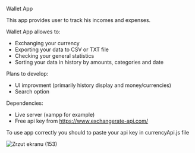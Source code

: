 Wallet App

This app provides user to track his incomes and expenses. 

Wallet App allowes to:
- Exchanging your currency
- Exporting your data to CSV or TXT file
- Checking your general statistics
- Sorting your data in history by amounts, categories and date

Plans to develop:
- UI improvment (primarily history display and money/currencies)
- Search option

Dependencies:
- Live server (xampp for example)
- Free api key from https://www.exchangerate-api.com/

To use app correctly you should to paste your api key in currencyApi.js file

![Zrzut ekranu (153)](https://github.com/alexdmitriew12/wallet-app/assets/126459381/a6f05d90-25f1-4830-b438-b85ad842bd41)
